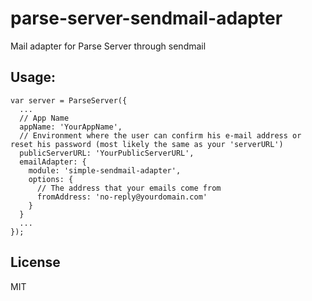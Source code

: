 # parse-server-sendmail-adapter

Mail adapter for Parse Server through sendmail

## Usage:

```
var server = ParseServer({
  ...
  // App Name
  appName: 'YourAppName',
  // Environment where the user can confirm his e-mail address or reset his password (most likely the same as your 'serverURL')
  publicServerURL: 'YourPublicServerURL',
  emailAdapter: {
    module: 'simple-sendmail-adapter',
    options: {
      // The address that your emails come from
      fromAddress: 'no-reply@yourdomain.com'
    }
  }
  ...
});
```

## License
MIT
